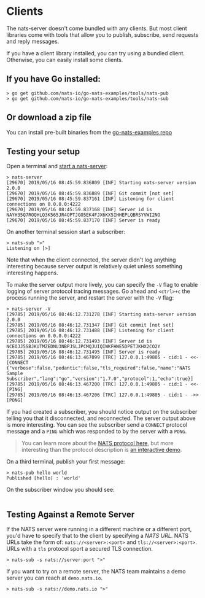 # Clients

The nats-server doesn't come bundled with any clients. But most client libraries come with tools that allow you to publish, subscribe, send requests and reply messages.

If you have a client library installed, you can try using a bundled client. Otherwise, you can easily install some clients.

## If you have Go installed:

```text
> go get github.com/nats-io/go-nats-examples/tools/nats-pub
> go get github.com/nats-io/go-nats-examples/tools/nats-sub
```

## Or download a zip file

You can install pre-built binaries from the [go-nats-examples repo](https://github.com/nats-io/go-nats-examples/releases/tag/0.0.50)

## Testing your setup

Open a terminal and [start a nats-server](running/):

```text
> nats-server
[29670] 2019/05/16 08:45:59.836809 [INF] Starting nats-server version 2.0.0
[29670] 2019/05/16 08:45:59.836889 [INF] Git commit [not set]
[29670] 2019/05/16 08:45:59.837161 [INF] Listening for client connections on 0.0.0.0:4222
[29670] 2019/05/16 08:45:59.837168 [INF] Server id is NAYH35Q7ROQHLQ3K565JR4OPTJGO5EK4FJX6KX5IHHEPLQBRSYVWI2NO
[29670] 2019/05/16 08:45:59.837170 [INF] Server is ready
```

On another terminal session start a subscriber:

```text
> nats-sub ">"
Listening on [>]
```

Note that when the client connected, the server didn't log anything interesting because server output is relatively quiet unless something interesting happens.

To make the server output more lively, you can specify the `-V` flag to enable logging of server protocol tracing messages. Go ahead and `<ctrl>+c` the process running the server, and restart the server with the `-V` flag:

```text
> nats-server -V
[29785] 2019/05/16 08:46:12.731278 [INF] Starting nats-server version 2.0.0
[29785] 2019/05/16 08:46:12.731347 [INF] Git commit [not set]
[29785] 2019/05/16 08:46:12.731488 [INF] Listening for client connections on 0.0.0.0:4222
[29785] 2019/05/16 08:46:12.731493 [INF] Server id is NCEOJJ5SBJKUTMZEDNU3NBPJSLJPCMQJUIQIWKFHWE5DPETJKHX2CO2Y
[29785] 2019/05/16 08:46:12.731495 [INF] Server is ready
[29785] 2019/05/16 08:46:13.467099 [TRC] 127.0.0.1:49805 - cid:1 - <<- [CONNECT {"verbose":false,"pedantic":false,"tls_required":false,"name":"NATS Sample Subscriber","lang":"go","version":"1.7.0","protocol":1,"echo":true}]
[29785] 2019/05/16 08:46:13.467200 [TRC] 127.0.0.1:49805 - cid:1 - <<- [PING]
[29785] 2019/05/16 08:46:13.467206 [TRC] 127.0.0.1:49805 - cid:1 - ->> [PONG]
```

If you had created a subscriber, you should notice output on the subscriber telling you that it disconnected, and reconnected. The server output above is more interesting. You can see the subscriber send a `CONNECT` protocol message and a `PING` which was responded to by the server with a `PONG`.

> You can learn more about the [NATS protocol here](../nats-protocol/nats-protocol/), but more interesting than the protocol description is [an interactive demo](../nats-protocol/nats-protocol-demo.md).

On a third terminal, publish your first message:

```text
> nats-pub hello world
Published [hello] : 'world'
```

On the subscriber window you should see:

```text

```

## Testing Against a Remote Server

If the NATS server were running in a different machine or a different port, you'd have to specify that to the client by specifying a _NATS URL_. NATS URLs take the form of: `nats://<server>:<port>` and `tls://<server>:<port>`. URLs with a `tls` protocol sport a secured TLS connection.

```text
> nats-sub -s nats://server:port ">"
```

If you want to try on a remote server, the NATS team maintains a demo server you can reach at `demo.nats.io`.

```text
> nats-sub -s nats://demo.nats.io ">"
```

